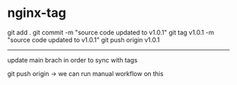 # nginx-tag

git add .
git commit -m "source code updated to v1.0.1"
git tag v1.0.1 -m "source code updated to v1.0.1"
git push origin v1.0.1

---------------------

update main brach in order to sync with tags 

git push origin -> we can run manual workflow on this